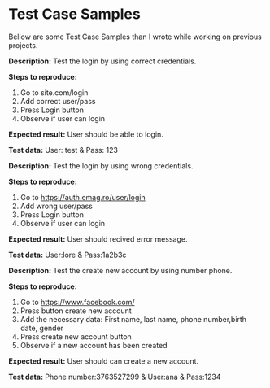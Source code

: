 # Test Case Samples

Bellow are some Test Case Samples than I wrote while working on previous projects.



**Description:**
Test the login by using correct credentials.

**Steps to reproduce:**
1. Go to site.com/login
2. Add correct user/pass
3. Press Login button
4. Observe if user can login

**Expected result:**
User should be able to login.

**Test data:**
User: test & Pass: 123





**Description:**
Test the login by using wrong credentials.

**Steps to reproduce:**
1. Go to https://auth.emag.ro/user/login 
2. Add wrong user/pass
3. Press Login button
4. Observe if user can login

**Expected result:**
User should recived error message.

**Test data:**
User:lore & Pass:1a2b3c





**Description:**
Test the create new account by using number phone. 

**Steps to reproduce:**
1. Go to https://www.facebook.com/
2. Press button create new account
3. Add the necessary data: First name, last name, phone number,birth date, gender
4. Press create new account button
5. Observe if a new account has been created

**Expected result:**
User should can create a new account.

**Test data:**
Phone number:3763527299 & User:ana & Pass:1234



